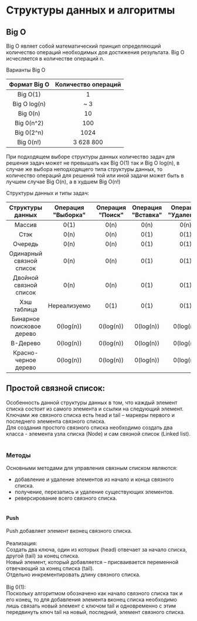 # Структуры данных и алгоритмы

## Big O

Big O являет собой математический принцип определяющий количество операций необходимых доя достижения результата. 
Big O исчесляется в количестве операций n.

Варианты Big O <br/>

| Формат Big O | Количество операций |
| :----------: | :-----------------: |
| Big O(1) | 1 | 
| Big O log(n) | ~ 3 |
| Big 0(n) | 10 | 
| Big 0(n^2) | 100 | 
| Big 0(2^n) | 1024 |
| Big 0(n!) | 3 628 800 |

При подходящем выборе структуры данных количество задач для решения задач может не превышать как Big O(1) так и Big O log(n), в случае же выбора неподходящего типа структуры данных, то количество операций для решений той или иной задачи может быть в лучшем случае Big O(n), а в худшем Big O(n!)

Структуры данных и типы задач: 

| Структуры данных | Операция "Выборка" | Операция "Поиск" | Операция "Вставка" | Операция "Удаление" | 
| :--------------: | :----------------: | :--------------: | :----------------: | :-----------------: |
| Массив | 0(1) | 0(n) |  0(n) |  0(n) |
| Стэк | 0(n) | 0(n) | 0(1) | 0(1) |
| Очередь | 0(n) | 0(n) | 0(1) | 0(1) |
| Одинарный связной список | 0(n) | 0(n) | 0(1) | 0(1) |
| Двойной связной список | 0(n) | 0(n) | 0(1) | 0(1) |
| Хэш таблица | Нереализуемо | 0(1) | 0(1) | 0(1) |
| Бинарное поисковое дерево | 0(log(n)) | 0(log(n)) | 0(log(n)) | 0(log(n)) |
| В-Дерево | 0(log(n)) | 0(log(n)) | 0(log(n)) | 0(log(n)) |
| Красно-черное дерево | 0(log(n)) | 0(log(n)) | 0(log(n)) | 0(log(n)) |


## Простой связной список:
Особенность данной структуры данных в том, что каждый элемент списка состоит из самого элемента и ссылки на следующий элемент. Ключами же связного списка есть head и tail – маркеры первого и последнего элемента связного списка. <br/>
Для создания простого связного списка необходимо создать два класса - элемента узла списка (Node) и сам связной список (Linked list). <br/> <br/>

### Методы 
 Основными методами для управления связным списком являются: <br/>
- добавление и удаление  элементов из начало и конца связного списка.  <br/>
- получение, перезапись и удаление  существующих элементов.  <br/>
- реверсирование всего связного списка. <br/> <br/>

#### Push
Push добавляет элемент вконец связного списка. <br/> <br/>
Реализация: <br/>
Создать два ключа, один из которых (head) отвечает за начало списка, другой (tail)  за конец списка. <br/> Новый элемент, который добавляется – присваивается переменной отвечающий за конец списка (tail). <br/> Отдельно инкрементировать длину связного списка. <br/> <br/>
Big 0(1): <br/>
Поскольку алгоритмом обозначено как начало связного списка так и его конец, то для добавления элемента вконец списка необходимо лишь связать новый элемент с ключом tail и одновременно с этим передвинуть ключ tail на новый, последний, элемент связного списка.
